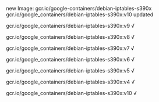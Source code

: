 new Image: gcr.io/google-containers/debian-iptables-s390x
gcr.io/google_containers/debian-iptables-s390x:v10 updated 

gcr.io/google_containers/debian-iptables-s390x:v9 √

gcr.io/google_containers/debian-iptables-s390x:v8 √

gcr.io/google_containers/debian-iptables-s390x:v7 √

gcr.io/google_containers/debian-iptables-s390x:v6 √

gcr.io/google_containers/debian-iptables-s390x:v5 √

gcr.io/google_containers/debian-iptables-s390x:v4 √

gcr.io/google_containers/debian-iptables-s390x:v10 √

